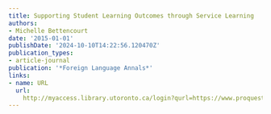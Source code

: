 ```yaml
---
title: Supporting Student Learning Outcomes through Service Learning
authors:
- Michelle Bettencourt
date: '2015-01-01'
publishDate: '2024-10-10T14:22:56.120470Z'
publication_types:
- article-journal
publication: '*Foreign Language Annals*'
links:
- name: URL
  url: 
    http://myaccess.library.utoronto.ca/login?qurl=https://www.proquest.com/docview/1773229287?accountid=14771&bdid=38382&_bd=Yo3pxEXMrVHNRA3wA25YO0WJkw8%3D
---
```


